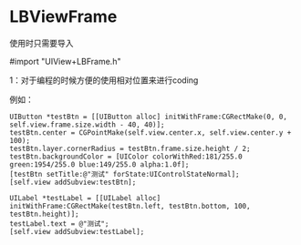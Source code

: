 # LBViewFrame
使用时只需要导入

#import "UIView+LBFrame.h"

1：对于编程的时候方便的使用相对位置来进行coding

例如：

    UIButton *testBtn = [[UIButton alloc] initWithFrame:CGRectMake(0, 0, self.view.frame.size.width - 40, 40)];
    testBtn.center = CGPointMake(self.view.center.x, self.view.center.y + 100);
    testBtn.layer.cornerRadius = testBtn.frame.size.height / 2;
    testBtn.backgroundColor = [UIColor colorWithRed:181/255.0 green:1954/255.0 blue:149/255.0 alpha:1.0f];
    [testBtn setTitle:@"测试" forState:UIControlStateNormal];
    [self.view addSubview:testBtn];
    
    UILabel *testLabel = [[UILabel alloc] initWithFrame:CGRectMake(testBtn.left, testBtn.bottom, 100, testBtn.height)];
    testLabel.text = @"测试";
    [self.view addSubview:testLabel];
